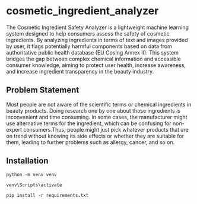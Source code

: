 # cosmetic_ingredient_analyzer
The Cosmetic Ingredient Safety Analyzer is a lightweight machine learning system designed to help consumers assess the safety of cosmetic ingredients. By analyzing ingredients in terms of text and images provided by user, it flags potentially harmful components based on data from authoritative public health database (EU CosIng Annex II). This system bridges the gap between complex chemical information and accessible consumer knowledge, aiming to protect user health, increase awareness, and increase ingredient transparency in the beauty industry.
## Problem Statement
Most people are not aware of the scientific terms or chemical ingredients in beauty products. Doing research one by one about those ingredients is inconvenient and time consuming. In some cases, the manufacturer might use alternative terms for the ingredient, which can be confusing for non-expert consumers.Thus, people might just pick whatever products that are on trend without knowing its side effects or whether they are suitable for them, leading to further problems such as allergy, cancer, and so on.
## Installation
```
python -m venv venv
```
```
venv\Scripts\activate
```
```
pip install -r requirements.txt
```

